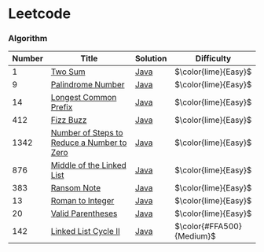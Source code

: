 # Leetcode
### Algorithm
| Number | Title | Solution                                                                                                    | Difficulty             |
|--------| ----- |-------------------------------------------------------------------------------------------------------------|------------------------|
| 1      |[Two Sum](https://leetcode.com/problems/two-sum/) | [Java](./algorithms/q1_two_sum/TwoSum.java)                                                                 | $\color{lime}{Easy}$   |
| 9      |[Palindrome Number](https://leetcode.com/problems/palindrome-number/) | [Java](./algorithms/q9_palindrome_number/PalindromeNumber.java)                                             | $\color{lime}{Easy}$   |
| 14     |[Longest Common Prefix](https://leetcode.com/problems/longest-common-prefix/description/) | [Java](./algorithms/q14_longest_common_prefix/LongestCommonPrefix.java)                                     | $\color{lime}{Easy}$   |
| 412    |[Fizz Buzz](https://leetcode.com/problems/fizz-buzz/) | [Java](.algorithms/q412_fizz_buzz/FizzBuzz.java)                                                            | $\color{lime}{Easy}$   |
| 1342   |[Number of Steps to Reduce a Number to Zero](https://leetcode.com/problems/number-of-steps-to-reduce-a-number-to-zero/description/) | [Java](.algorithms/q1342_number_of_steps_to_reduce_a_number_to_zero/NumberOfStepsToReduceANumberToZero.java) | $\color{lime}{Easy}$   |
| 876    |[Middle of the Linked List](https://leetcode.com/problems/middle-of-the-linked-list/description/) | [Java](.algorithms/q876_middle_of_the_linked_list/MiddleOfTheLinkedList.java)                               | $\color{lime}{Easy}$   |
| 383    |[Ransom Note](https://leetcode.com/problems/ransom-note/) | [Java](.algorithms/q383_ransom_note/RansomNote.java)                                                        | $\color{lime}{Easy}$   |
| 13     |[Roman to Integer](https://leetcode.com/problems/roman-to-integer/) | [Java](.algorithms/q13_roman_to_integer/RomanToInteger.java)                                                | $\color{lime}{Easy}$   |
| 20     |[Valid Parentheses](https://leetcode.com/problems/valid-parentheses/) | [Java](.algorithms/q20_valid_parentheses/ValidParentheses.java)                                             | $\color{lime}{Easy}$   |
| 142    |[Linked List Cycle II ](https://leetcode.com/problems/linked-list-cycle-ii/) | [Java](leetcode/blob/main/algorithms/q142_linked_list_cycle_2/LinkedListCycleII.java)                       | $\color{#FFA500}{Medium}$ |
